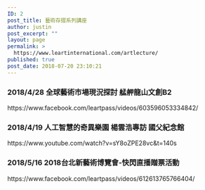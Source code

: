 ```yaml
---
ID: 2
post_title: 藝術存摺系列講座
author: justin
post_excerpt: ""
layout: page
permalink: >
  https://www.leartinternational.com/artlecture/
published: true
post_date: 2018-07-20 23:10:21
---
```

<h3>2018/4/28  全球藝術市場現況探討 艋舺龍山文創B2</h3>		
		https://www.facebook.com/leartpass/videos/603596053334842/		
			<h3>2018/4/19  人工智慧的奇異樂園   楊雲浩專訪  國父紀念館 </h3>		
		https://www.youtube.com/watch?v=sY8oZPE28vc&#038;t=140s		
			<h3>2018/5/16  2018台北新藝術博覽會-快閃直播贈票活動</h3>		
		https://www.facebook.com/leartpass/videos/612613765766404/
